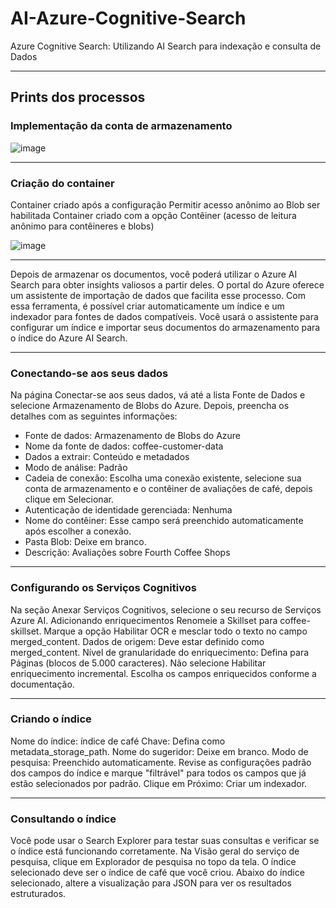 # AI-Azure-Cognitive-Search
 Azure Cognitive Search: Utilizando AI Search para indexação e consulta de Dados
 
----------------------------------------------------------------------------------

## Prints dos processos 

### Implementação da conta de armazenamento 

![image](https://github.com/user-attachments/assets/29fe6355-8af5-4f10-9d18-3a5556753a8c)

----------------------------------------------------------------------------------------

### Criação do container

Container criado após a configuração Permitir acesso anônimo ao Blob ser habilitada
Container criado com a opção Contêiner (acesso de leitura anônimo para contêineres e blobs)

![image](https://github.com/user-attachments/assets/e486f5f1-13bf-4cf2-a5dd-5132eb1f6aca)

-------------------------------------------------------------------------------------------

Depois de armazenar os documentos, você poderá utilizar o Azure AI Search para obter insights valiosos a partir deles. O portal do Azure oferece um assistente de importação de dados que facilita esse processo. Com essa ferramenta, é possível criar automaticamente um índice e um indexador para fontes de dados compatíveis. Você usará o assistente para configurar um índice e importar seus documentos do armazenamento para o índice do Azure AI Search.

--------------------------------------------------------------------------------------------

### Conectando-se aos seus dados

Na página Conectar-se aos seus dados, vá até a lista Fonte de Dados e selecione Armazenamento de Blobs do Azure. Depois, preencha os detalhes com as seguintes informações:

- Fonte de dados: Armazenamento de Blobs do Azure
- Nome da fonte de dados: coffee-customer-data
- Dados a extrair: Conteúdo e metadados
- Modo de análise: Padrão
- Cadeia de conexão: Escolha uma conexão existente, selecione sua conta de armazenamento e o contêiner de avaliações de café, depois clique em Selecionar.
- Autenticação de identidade gerenciada: Nenhuma
- Nome do contêiner: Esse campo será preenchido automaticamente após escolher a conexão.
- Pasta Blob: Deixe em branco.
- Descrição: Avaliações sobre Fourth Coffee Shops

-------------------------------------------------------------------------------------------------------------------------------------------------------

### Configurando os Serviços Cognitivos
Na seção Anexar Serviços Cognitivos, selecione o seu recurso de Serviços Azure AI.
Adicionando enriquecimentos
Renomeie a Skillset para coffee-skillset.
Marque a opção Habilitar OCR e mesclar todo o texto no campo merged_content.
Dados de origem: Deve estar definido como merged_content.
Nível de granularidade do enriquecimento: Defina para Páginas (blocos de 5.000 caracteres).
Não selecione Habilitar enriquecimento incremental.
Escolha os campos enriquecidos conforme a documentação.

-----------------------------------------------------------------------------------------------------------------------------------------------------------

### Criando o índice

Nome do índice: índice de café
Chave: Defina como metadata_storage_path.
Nome do sugeridor: Deixe em branco.
Modo de pesquisa: Preenchido automaticamente.
Revise as configurações padrão dos campos do índice e marque "filtrável" para todos os campos que já estão selecionados por padrão.
Clique em Próximo: Criar um indexador.

----------------------------------------------------------------------------------------------------------------------------------------------------------------

### Consultando o índice

Você pode usar o Search Explorer para testar suas consultas e verificar se o índice está funcionando corretamente.
Na Visão geral do serviço de pesquisa, clique em Explorador de pesquisa no topo da tela.
O índice selecionado deve ser o índice de café que você criou.
Abaixo do índice selecionado, altere a visualização para JSON para ver os resultados estruturados.
